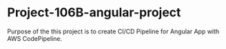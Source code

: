 # Project-106B-angular-project
Purpose of the this project is to create CI/CD Pipeline for Angular App with AWS CodePipeline. 
